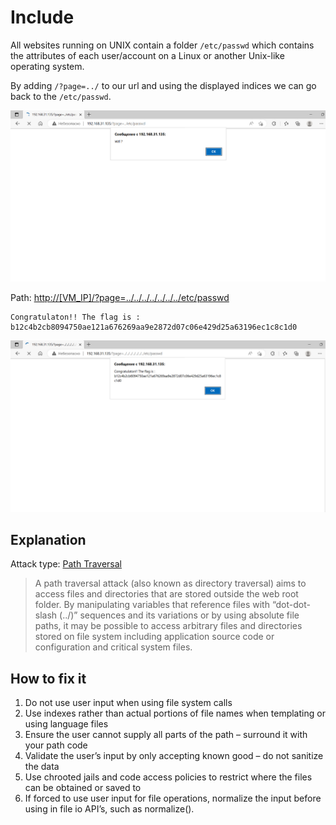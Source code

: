 # Include

All websites running on UNIX contain a folder `/etc/passwd` which contains the attributes of each user/account on a Linux or another Unix-like operating system.

By adding `/?page=../` to our url and using the displayed indices we can go back to the `/etc/passwd`.

![path](./img/path.png)

Path: <http://[VM_IP]/?page=../../../../../../../etc/passwd>

```
Congratulaton!! The flag is : b12c4b2cb8094750ae121a676269aa9e2872d07c06e429d25a63196ec1c8c1d0 
```

![flag](./img/flag.png)

## Explanation

Attack type: [Path Traversal](https://owasp.org/www-community/attacks/Path_Traversal)

> A path traversal attack (also known as directory traversal) aims to access files and directories that are stored outside the web root folder. By manipulating variables that reference files with “dot-dot-slash (../)” sequences and its variations or by using absolute file paths, it may be possible to access arbitrary files and directories stored on file system including application source code or configuration and critical system files. 

## How to fix it

1) Do not use user input when using file system calls
2) Use indexes rather than actual portions of file names when templating or using language files
3) Ensure the user cannot supply all parts of the path – surround it with your path code
4) Validate the user’s input by only accepting known good – do not sanitize the data
5) Use chrooted jails and code access policies to restrict where the files can be obtained or saved to
6) If forced to use user input for file operations, normalize the input before using in file io API’s, such as normalize().
